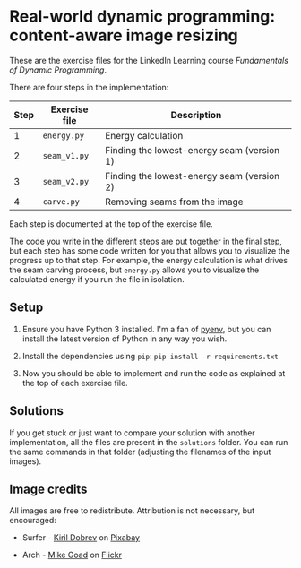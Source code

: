 Real-world dynamic programming: content-aware image resizing
============================================================

These are the exercise files for the LinkedIn Learning course _Fundamentals of Dynamic Programming_.

There are four steps in the implementation:

| Step | Exercise file | Description                                |
|------|---------------|--------------------------------------------|
| 1    | `energy.py`   | Energy calculation                         |
| 2    | `seam_v1.py`  | Finding the lowest-energy seam (version 1) |
| 3    | `seam_v2.py`  | Finding the lowest-energy seam (version 2) |
| 4    | `carve.py`    | Removing seams from the image              |

Each step is documented at the top of the exercise file.

The code you write in the different steps are put together in the final step, but each step has some code written for you that allows you to visualize the progress up to that step.  For example, the energy calculation is what drives the seam carving process, but `energy.py` allows you to visualize the calculated energy if you run the file in isolation.

Setup
-----

1. Ensure you have Python 3 installed. I'm a fan of [pyenv](https://github.com/pyenv/pyenv), but you can install the latest version of Python in any way you wish.

1. Install the dependencies using `pip`: `pip install -r requirements.txt`

1. Now you should be able to implement and run the code as explained at the top of each exercise file.

Solutions
---------

If you get stuck or just want to compare your solution with another implementation, all the files are present in the `solutions` folder. You can run the same commands in that folder (adjusting the filenames of the input images).

Image credits
-------------

All images are free to redistribute. Attribution is not necessary, but encouraged:

- Surfer - [Kiril Dobrev](https://pixabay.com/users/kirildobrev-12266114/) on [Pixabay](https://pixabay.com/photos/blue-beach-surf-travel-surfer-4145659/)

- Arch - [Mike Goad](https://www.flickr.com/photos/exit78/) on [Flickr](https://flic.kr/p/4hxxz5)
